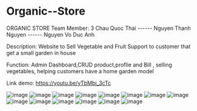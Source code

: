 # Organic--Store
ORGANIC STORE
Team Member: 3
Chau Quoc Thai ------ Nguyen Thanh Nguyen ------ Nguyen Vo Duc Anh

Description: Website to Sell Vegetable and Fruit Support to customer that get a small garden in house 

Function: Admin Dashboard,CRUD product,proflie and Bill , selling vegetables, helping customers have a home garden model

Link demo: https://youtu.be/yTbMbj_3cTc


![image](https://github.com/ChauQuocThai/Organic--Store/assets/115797403/60551b95-12b9-41df-96e8-d663f738ad97)
![image](https://github.com/ChauQuocThai/Organic--Store/assets/115797403/271e6571-ec7a-454b-b9b2-dfd18601ce13)
![image](https://github.com/ChauQuocThai/Organic--Store/assets/115797403/35a51596-9b10-49f1-8098-0b4dec8bf907)
![image](https://github.com/ChauQuocThai/Organic--Store/assets/115797403/c5f67daa-9338-4f85-aeba-5e4f5d431beb)
![image](https://github.com/ChauQuocThai/Organic--Store/assets/115797403/2a363150-c4c8-478d-84d1-aaf92b123c54)
![image](https://github.com/ChauQuocThai/Organic--Store/assets/115797403/54b3cdf9-831c-4099-97b9-487992847252)
![image](https://github.com/ChauQuocThai/Organic--Store/assets/115797403/0873fcdf-8d90-4a20-a676-d07c98a46d02)
![image](https://github.com/ChauQuocThai/Organic--Store/assets/115797403/3378c821-c5a0-41fa-b24a-b18c034bba10)
![image](https://github.com/ChauQuocThai/Organic--Store/assets/115797403/64a20005-1b7a-46ce-b583-cd319854bf19)
![image](https://github.com/ChauQuocThai/Organic--Store/assets/115797403/c4306a30-c542-4fae-ae4c-a1d85d94d428)
![image](https://github.com/ChauQuocThai/Organic--Store/assets/115797403/b25d2542-fa78-4292-96e1-650424f0f1ee)
![image](https://github.com/ChauQuocThai/Organic--Store/assets/115797403/e98ce42b-5f31-46c3-b9ec-debfccb260e6)
![image](https://github.com/ChauQuocThai/Organic--Store/assets/115797403/846c7f61-7be6-45f3-9d2d-b67f8ed74926)
![image](https://github.com/ChauQuocThai/Organic--Store/assets/115797403/771b0d79-d4f6-40ca-90c9-068a957a9426)












